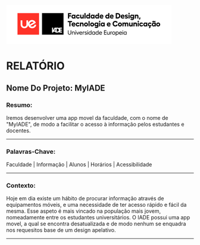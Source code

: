 ![Drag Racing](ue-iade-h75.png)    

# RELATÓRIO

## Nome Do Projeto: MyIADE

### Resumo:

Iremos desenvolver uma app movel da faculdade, com o nome de "MyIADE", de modo a facilitar o acesso à informação pelos estudantes e docentes.

* * *

### Palavras-Chave:

Faculdade  | Informação | Alunos | Horários | Acessibilidade

* * *

### Contexto:

Hoje em dia existe um hábito de procurar informação através de equipamentos móveis, e uma necessidade de ter acesso rápido e fácil da mesma. Esse aspeto é mais vincado na população mais jovem, nomeadamente entre os estudantes universitários. 
O IADE possui uma app movel, a qual se encontra desatualizada e de modo nenhum se enquadra nos requesitos base de um design apelativo.

* * *
